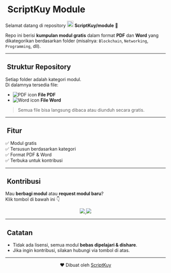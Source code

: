# ​ ScriptKuy Module

<p>
  Selamat datang di repository 
  <a href="https://github.com/ScriptKuy/module" target="_blank" style="text-decoration:none;">
    <img src="https://cdn.jsdelivr.net/gh/simple-icons/simple-icons/icons/github.svg" width="20" alt="GitHub"/>
    <b>ScriptKuy/module</b>
  </a> 🎉
</p>

Repo ini berisi **kumpulan modul gratis** dalam format **PDF** dan **Word** yang dikategorikan berdasarkan folder (misalnya: `Blockchain`, `Networking`, `Programming`, dll).  

---

## ​ Struktur Repository  
Setiap folder adalah kategori modul.  
Di dalamnya tersedia file:  

- ![PDF icon](https://uxwing.com/pdf-icon/?utm_source=chatgpt.com) **File PDF**  
- ![Word icon](https://uxwing.com/file-word-color-icon/?utm_source=chatgpt.com) **File Word**  

> Semua file bisa langsung dibaca atau diunduh secara gratis.  

---

## ​ Fitur  
✅ Modul gratis  
✅ Tersusun berdasarkan kategori  
✅ Format PDF & Word  
✅ Terbuka untuk kontribusi  

---

## ​ Kontribusi  

Mau **berbagi modul** atau **request modul baru**?  
Klik tombol di bawah ini 👇  

<p align="center">
  <a href="https://wa.me/6288267021844?text=Halo%20saya%20mau%20request%20modul" target="_blank">
    <img src="https://img.shields.io/badge/Request%20Module-25D366?style=for-the-badge&logo=whatsapp&logoColor=white"/>
  </a>
  <a href="https://wa.me/6288267021844?text=Halo%20saya%20mau%20kontribusi%20modul" target="_blank">
    <img src="https://img.shields.io/badge/Kontribusi%20Module-4CAF50?style=for-the-badge&logo=whatsapp&logoColor=white"/>
  </a>
</p>

---

## ​ Catatan  
- Tidak ada lisensi, semua modul **bebas dipelajari & dishare**.  
- Jika ingin kontribusi, silakan hubungi via tombol di atas.  

---

<div align="center">
  ❤️ Dibuat oleh <a href="https://github.com/ScriptKuy">ScriptKuy</a>
</div>
